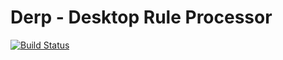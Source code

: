 # Derp - Desktop Rule Processor #

[![Build Status](https://travis-ci.org/atextor/derp.svg?branch=master)](https://travis-ci.org/atextor/derp)

